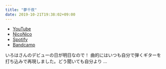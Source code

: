 ```yaml
---
title: "夢千夜"
date: 2019-10-21T19:38:02+09:00
---
```


- [YouTube](https://www.youtube.com/watch?ac6l5QIHBEk)
- [NicoNico](https://nico.ms/sm35844886)
- [Spotify](https://open.spotify.com/track/1nTUs8Ddnmo4KHJfxTnrE7)
- [Bandcamp](https://mikirihasshap.bandcamp.com/track/--134)

いろはさんのデビューの日が明日なので！ 曲的にはいつも自分で弾くギターを打ち込みで再現しました。どう聞いても自分より ...